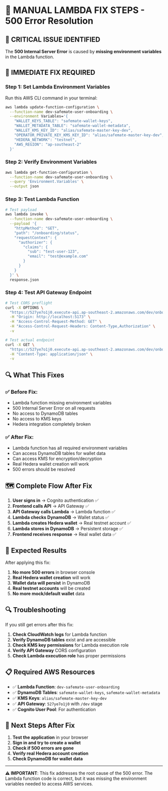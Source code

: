 # 🚨 MANUAL LAMBDA FIX STEPS - 500 Error Resolution

## 🎯 **CRITICAL ISSUE IDENTIFIED**
The **500 Internal Server Error** is caused by **missing environment variables** in the Lambda function.

## 🔧 **IMMEDIATE FIX REQUIRED**

### **Step 1: Set Lambda Environment Variables**

Run this AWS CLI command in your terminal:

```bash
aws lambda update-function-configuration \
  --function-name dev-safemate-user-onboarding \
  --environment Variables='{
    "WALLET_KEYS_TABLE": "safemate-wallet-keys",
    "WALLET_METADATA_TABLE": "safemate-wallet-metadata", 
    "WALLET_KMS_KEY_ID": "alias/safemate-master-key-dev",
    "OPERATOR_PRIVATE_KEY_KMS_KEY_ID": "alias/safemate-master-key-dev",
    "HEDERA_NETWORK": "testnet",
    "AWS_REGION": "ap-southeast-2"
  }'
```

### **Step 2: Verify Environment Variables**

```bash
aws lambda get-function-configuration \
  --function-name dev-safemate-user-onboarding \
  --query 'Environment.Variables' \
  --output json
```

### **Step 3: Test Lambda Function**

```bash
# Test payload
aws lambda invoke \
  --function-name dev-safemate-user-onboarding \
  --payload '{
    "httpMethod": "GET",
    "path": "/onboarding/status",
    "requestContext": {
      "authorizer": {
        "claims": {
          "sub": "test-user-123",
          "email": "test@example.com"
        }
      }
    }
  }' \
  response.json
```

### **Step 4: Test API Gateway Endpoint**

```bash
# Test CORS preflight
curl -X OPTIONS \
  "https://527ye7o1j0.execute-api.ap-southeast-2.amazonaws.com/dev/onboarding/status" \
  -H "Origin: http://localhost:5173" \
  -H "Access-Control-Request-Method: GET" \
  -H "Access-Control-Request-Headers: Content-Type,Authorization" \
  -v

# Test actual endpoint
curl -X GET \
  "https://527ye7o1j0.execute-api.ap-southeast-2.amazonaws.com/dev/onboarding/status" \
  -H "Content-Type: application/json" \
  -v
```

## 🔍 **What This Fixes**

### **✅ Before Fix:**
- Lambda function missing environment variables
- 500 Internal Server Error on all requests
- No access to DynamoDB tables
- No access to KMS keys
- Hedera integration completely broken

### **✅ After Fix:**
- Lambda function has all required environment variables
- Can access DynamoDB tables for wallet data
- Can access KMS for encryption/decryption
- Real Hedera wallet creation will work
- 500 errors should be resolved

## 🗺️ **Complete Flow After Fix**

1. **User signs in** → Cognito authentication ✅
2. **Frontend calls API** → API Gateway ✅
3. **API Gateway calls Lambda** → Lambda function ✅
4. **Lambda checks DynamoDB** → Wallet status ✅
5. **Lambda creates Hedera wallet** → Real testnet account ✅
6. **Lambda stores in DynamoDB** → Persistent storage ✅
7. **Frontend receives response** → Real wallet data ✅

## 🚀 **Expected Results**

After applying this fix:

1. **No more 500 errors** in browser console
2. **Real Hedera wallet creation** will work
3. **Wallet data will persist** in DynamoDB
4. **Real testnet accounts** will be created
5. **No more mock/default wallet** data

## 🔍 **Troubleshooting**

If you still get errors after this fix:

1. **Check CloudWatch logs** for Lambda function
2. **Verify DynamoDB tables** exist and are accessible
3. **Check KMS key permissions** for Lambda execution role
4. **Verify API Gateway** CORS configuration
5. **Check Lambda execution role** has proper permissions

## 📋 **Required AWS Resources**

- ✅ **Lambda Function**: `dev-safemate-user-onboarding`
- ✅ **DynamoDB Tables**: `safemate-wallet-keys`, `safemate-wallet-metadata`
- ✅ **KMS Keys**: `alias/safemate-master-key-dev`
- ✅ **API Gateway**: `527ye7o1j0` with `/dev` stage
- ✅ **Cognito User Pool**: For authentication

## 🎯 **Next Steps After Fix**

1. **Test the application** in your browser
2. **Sign in and try to create a wallet**
3. **Check if 500 errors are gone**
4. **Verify real Hedera account creation**
5. **Check DynamoDB for wallet data**

---

**⚠️ IMPORTANT**: This fix addresses the root cause of the 500 error. The Lambda function code is correct, but it was missing the environment variables needed to access AWS services.
